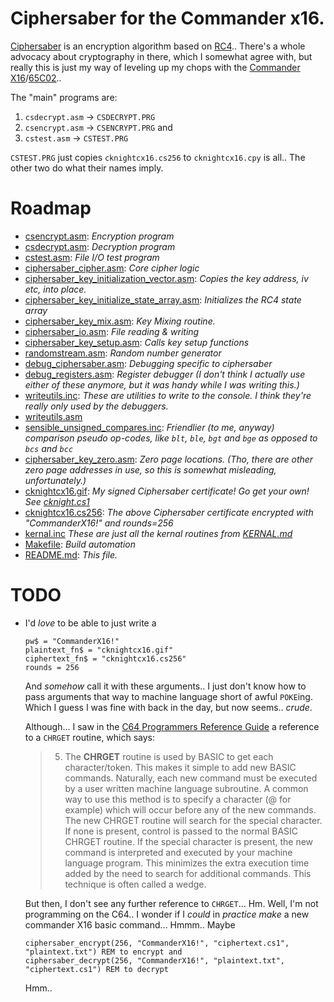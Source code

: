 # Ciphersaber for the Commander x16.

[Ciphersaber](https://cablemodem.hex21.com/ciphersaber/) is an encryption algorithm based on [RC4](https://en.wikipedia.org/wiki/RC4).. There's a whole advocacy about cryptography in there, which I somewhat agree with, but really this is just my way of leveling up my chops with the [Commander X16](https://www.commanderx16.com/)/[65C02](https://en.wikipedia.org/wiki/WDC_65C02)..

The "main" programs are:
1. `csdecrypt.asm` -> `CSDECRYPT.PRG`
2. `csencrypt.asm` -> `CSENCRYPT.PRG` and
3. `cstest.asm` -> `CSTEST.PRG`

`CSTEST.PRG` just copies `cknightcx16.cs256` to `cknightcx16.cpy` is all.. The other two do what their names imply.

# Roadmap

- [csencrypt.asm](csencrypt.asm): _Encryption program_
- [csdecrypt.asm](csdecrypt.asm): _Decryption program_
- [cstest.asm](cstest.asm): _File I/O test program_
- [ciphersaber_cipher.asm](ciphersaber_cipher.asm): _Core cipher logic_
- [ciphersaber_key_initialization_vector.asm](ciphersaber_key_initialization_vector.asm): _Copies the key address, iv etc, into place._
- [ciphersaber_key_initialize_state_array.asm](ciphersaber_key_initialize_state_array.asm): _Initializes the RC4 state array_
- [ciphersaber_key_mix.asm](ciphersaber_key_mix.asm): _Key Mixing routine._
- [ciphersaber_io.asm](ciphersaber_io.asm): _File reading & writing_
- [ciphersaber_key_setup.asm](ciphersaber_key_setup.asm): _Calls key setup functions_
- [randomstream.asm](randomstream.asm): _Random number generator_
- [debug_ciphersaber.asm](debug_ciphersaber.asm): _Debugging specific to ciphersaber_
- [debug_registers.asm](../debug/debug_registers.asm): _Register debugger (I don't think I actually use either of these anymore, but it _was_ handy while I was writing this.)_
- [writeutils.inc](../debug/writeutils.inc): _These are utilities to write to the console. I think they're really only used by the debuggers._
- [writeutils.asm](../debug/writeutils.asm)
- [sensible_unsigned_compares.inc](../debug/sensible_unsigned_compares.inc): _Friendlier (to me, anyway) comparison *pseudo* op-codes, like `blt`, `ble`, `bgt` and `bge` as opposed to `bcs` and `bcc`_
- [ciphersaber_key_zero.asm](ciphersaber_key_zero.asm): _Zero page locations. (Tho, there are other zero page addresses in use, so this is somewhat misleading, unfortunately.)_
- [cknightcx16.gif](cknightcx16.gif): _My signed Ciphersaber certificate! Go get your own! See [cknight.cs1](https://cablemodem.hex21.com/ciphersaber/#testfiles)_
- [cknightcx16.cs256](cknightcx16.cs256): _The above Ciphersaber certificate encrypted with "CommanderX16!" and rounds=256_
- [kernal.inc](../debug/kernal.inc) _These are just all the kernal routines from [KERNAL.md](https://github.com/X16Community/x16-docs/blob/master/X16%20Reference%20-%2005%20-%20KERNAL.md)_
- [Makefile](Makefile): _Build automation_
- [README.md](README.md): _This file._

# TODO
- I'd _love_ to be able to just write a
   ```basic
   pw$ = "CommanderX16!"
   plaintext_fn$ = "cknightcx16.gif"
   ciphertext_fn$ = "cknightcx16.cs256"
   rounds = 256
  ```
  And _somehow_ call it with these arguments.. I just don't know how to pass arguments that way to machine language short of awful `POKE`ing. Which I guess I was fine with back in the day, but now seems.. *crude*.

  Although... I saw in the [C64 Programmers Reference Guide](https://archive.org/details/c64-programmer-ref/page/n329/mode/2up) a reference to a `CHRGET` routine, which says:

  > 5. The **CHRGET** routine is used by BASIC to get each character/token. This makes it simple to add new BASIC commands. Naturally, each new command must be executed by a user written machine language subroutine. A common way to use this method is to specify a character (@ for example) which will occur before any of the new commands. The new CHRGET routine will search for the special character. If none is present, control is passed to the normal BASIC CHRGET routine. If the special character is present, the new command is interpreted and executed by your machine language program. This minimizes the extra execution time added by the need to search for additional commands. This technique is often called a wedge.

  But then, I don't see any further reference to `CHRGET`... Hm. Well, I'm not programming on the C64.. I wonder if I _could_ in _practice_ _make_ a new commander X16 basic command... Hmmm.. Maybe
  ```basic
  ciphersaber_encrypt(256, "CommanderX16!", "ciphertext.cs1", "plaintext.txt") REM to encrypt and
  ciphersaber_decrypt(256, "CommanderX16!", "plaintext.txt", "ciphertext.cs1") REM to decrypt
  ```
  Hmm..
